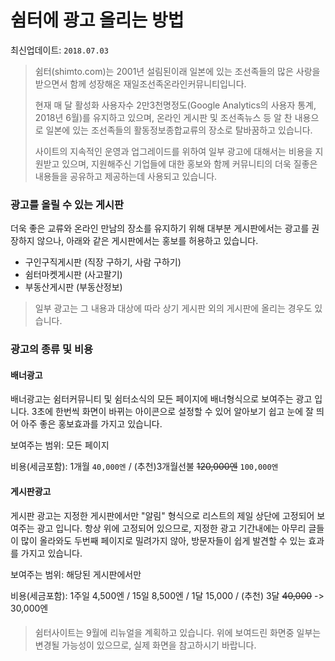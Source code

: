 # 쉼터에 광고 올리는 방법 

최신업데이트: `2018.07.03`

> 쉼터(shimto.com)는 2001년 설림된이래 일본에 있는 조선족들의 많은 사랑을 받으면서 함께 성장해온 재일조선족온라인커뮤니티입니다. 
> 
> 현재 매 달 활성화 사용자수 2만3천명정도(Google Analytics의 사용자 통계, 2018년 6월)를 유지하고 있으며, 온라인 게시판 및 조선족뉴스 등 알 찬 내용으로 일본에 있는 조선족들의 활동정보종합교류의 장소로 탈바꿈하고 있습니다. 
>
>사이트의 지속적인 운영과 업그레이드를 위하여 일부 광고에 대해서는 비용을 지원받고 있으며, 지원해주신 기업들에 대한 홍보와 함께 커뮤니티의 더욱 질좋은 내용들을 공유하고 제공하는데 사용되고 있습니다. 

### 광고를 올릴 수 있는 게시판  

더욱 좋은 교류와 온라인 만남의 장소를 유지하기 위해 대부분 게시판에서는 광고를 권장하지 않으나, 아래와 같은 게시판에서는 홍보를 허용하고 있습니다. 

* 구인구직게시판 (직장 구하기, 사람 구하기) 
* 쉼터마켓게시판 (사고팔기) 
* 부동산게시판 (부동산정보)

>일부 광고는 그 내용과 대상에 따라 상기 게시판 외의 게시판에 올리는 경우도 있습니다. 

### 광고의 종류 및 비용 

#### 배너광고 

배너광고는 쉼터커뮤니티 및 쉼터소식의 모든 페이지에 배너형식으로 보여주는 광고 입니다. 3초에 한번씩 화면이 바뀌는 아이콘으로 설정할 수 있어 알아보기 쉽고 눈에 잘 띄어 아주 좋은 홍보효과를 가지고 있습니다.

보여주는 범위: 모든 페이지 

비용(세금포함): 1개월 `40,000엔` / (추천)3개월선불 ~~120,000엔~~  `100,000엔` 

#### 게시판광고 

게시판 광고는 지정한 게시판에서만 "알림" 형식으로 리스트의 제일 상단에 고정되어 보여주는 광고 입니다. 항상 위에 고정되어 있으므로, 지정한 광고 기간내에는 아무리 글들이 많이 올라와도 두번째 페이지로 밀려가지 않아, 방문자들이 쉽게 발견할 수 있는 효과를 가지고 있습니다. 

보여주는 범위: 해당된 게시판에서만 

비용(세금포함): 1주일 4,500엔 / 15일 8,500엔 / 1달 15,000 / (추천) 3달 ~~40,000~~ -> 30,000엔  




#### 













> 쉼터사이트는 9월에 리뉴얼을 계획하고 있습니다. 위에 보여드린 화면중 일부는 변경될 가능성이 있으므로, 실제 화면을 참고하시기 바랍니다. 